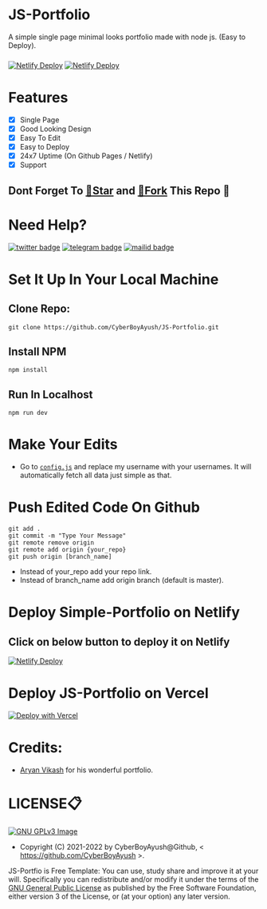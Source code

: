 # JS-Portfolio
A simple single page minimal looks portfolio made with node js. (Easy to Deploy).

###
[![Netlify Deploy](https://img.shields.io/github/forks/cyberboyayush/JS-Portfolio?style=for-the-badge)](https://github.com/CyberBoyAyush/JS-Portfolio)
[![Netlify Deploy](https://img.shields.io/github/stars/cyberboyayush/JS-portfolio?style=for-the-badge)](https://github.com/CyberBoyAyush/JS-Portfolio)

# Features
- [X] Single Page
- [X] Good Looking Design
- [X] Easy To Edit
- [X] Easy to Deploy
- [X] 24x7 Uptime (On Github Pages / Netlify)
- [X] Support

## Dont Forget To [🌟Star](https://github.com/CyberBoyAyush/JS-Portfolio/fork) and [🍴Fork](https://github.com/CyberBoyAyush/JS-Portfolio/fork) This Repo 💙

# Need Help?
[![twitter badge](https://img.shields.io/badge/@CyberBoyAyush-30302f?style=for-the-badge&logo=twitter)](https://twitter.com/CyberBoyAyush)
[![telegram badge](https://img.shields.io/badge/@CyberBoyAyush-30302f?style=for-the-badge&logo=telegram)](https://t.me/CyberBoyAyush)
[![mailid badge](https://img.shields.io/badge/CyberBoyAyush-30302f?style=for-the-badge&logo=gmail)](mailto:contact@cyberboyayush.in)

# Set It Up In Your Local Machine
## Clone Repo:
`git clone https://github.com/CyberBoyAyush/JS-Portfolio.git`

## Install NPM
`npm install`

## Run In Localhost
`npm run dev`


# Make Your Edits
- Go to [`config.js`](https://github.com/CyberBoyAyush/JS-Portfolio/blob/master/config.js) and replace my username with your usernames. It will automatically fetch all data just simple as that.

# Push Edited Code On Github
```
git add .
git commit -m "Type Your Message"
git remote remove origin
git remote add origin {your_repo}
git push origin [branch_name]
```
- Instead of your_repo add your repo link.
- Instead of branch_name add origin branch (default is master).

# Deploy Simple-Portfolio on Netlify

## Click on below button to deploy it on Netlify
[![Netlify Deploy](https://www.netlify.com/img/deploy/button.svg)](https://app.netlify.com/start/deploy?repository=https://github.com/CyberBoyAyush/JS-Portfolio)

# Deploy JS-Portfolio on Vercel
[![Deploy with Vercel](https://vercel.co/button)](https://vercel.co/new/project?template=https://github.com/cyberboyayush/JS-Portfolio)

# Credits:
- [Aryan Vikash](https://github.com/aryanvikash) for his wonderful portfolio.

# LICENSE📋
[![GNU GPLv3 Image](https://www.gnu.org/graphics/gplv3-127x51.png)](http://www.gnu.org/licenses/gpl-3.0.en.html)

* Copyright (C) 2021-2022 by CyberBoyAyush@Github, < https://github.com/CyberBoyAyush >.

JS-Portfio is Free Template: You can use, study share and improve it at your
will. Specifically you can redistribute and/or modify it under the terms of the
[GNU General Public License](https://www.gnu.org/licenses/gpl.html) as
published by the Free Software Foundation, either version 3 of the License, or
(at your option) any later version.